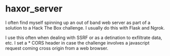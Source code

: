 # haxor_server

I often find myself spinning up an out of band web server as part of a solution to a Hack The Box challenge. I usually do this with Flask and Ngrok. 

I use this often when dealing with SSRF or as a detination to exfiltrate data, etc. I set a * CORS header in case the challenge involves a javascript request coming cross origin from a web browser.
